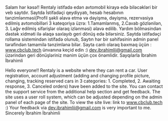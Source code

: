Salam hər kəsə!!
Rentaly istifadə edən avtomobil kirayə edə biləcəkləri bir veb saytdır.
Saytda İstifadəçi qeydiyyatı, hesab hesabının tənzimlənməsi(Profil şəkli əlavə etmə və dəyişmə, dəyişmə, rezervasiya edilmiş avtomobilləri 3 kateqoriya üzrə: 1.Tamamlanmış, 2.Cavab gözlənilən, 3. Ləğv edilmiş sifarişlər olaraq izlənməsi) əlavə edilib. Yardım bölməsindən dəstək xidməti ilə əlaqə saxlayıb geri dönüş edə bilərsiniz.
Saytda istifadəçi rollama sistemindən istifadə olunub, Saytın hər bir səhifəsinin admin panel tərəfindən tamamilə tənzimlənə bilər.
Sayta canlı olaraq baxmaq üçün : www.cbclub.tech ünvanına keçid edin :)
dev.ibrahimlii@gmail.com üzərindən geri dönüşləriniz mənim üçün çox önəmlidir. Sayqılarla İbrahim İbrahimli

Hello everyone!!
Rentaly is a website where they can rent a car.
User registration, account adjustment (adding and changing profile picture, changing, tracking reserved cars in 3 categories: 1. Completed, 2. Awaiting response, 3. Canceled orders) have been added to the site. You can contact the support service from the additional help section and get feedback.
The site uses a user roll system, which can be adjusted depending on the admin panel of each page of the site.
To view the site live: link to www.cbclub.tech :)
Your feedback via dev.ibrahimlii@gmail.com is very important to me. Sincerely İbrahim İbrahimli
